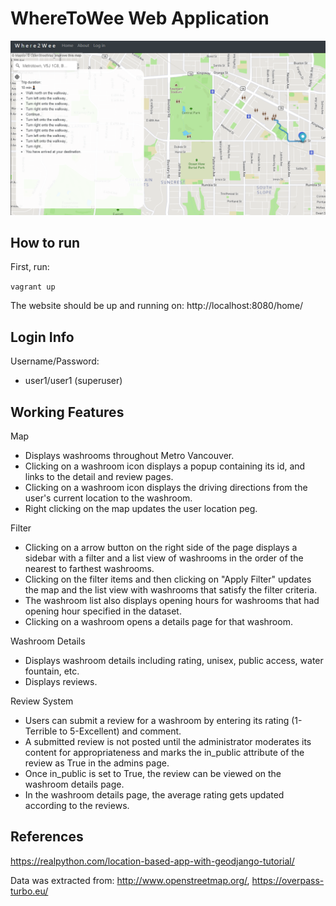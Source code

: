 # WhereToWee Web Application

![Screenshot](https://github.com/vchen30/washroom_locate/blob/master/sample.PNG)

## How to run

First, run:

`vagrant up`

The website should be up and running on: http://localhost:8080/home/

## Login Info 

Username/Password:
* user1/user1 (superuser)


## Working Features

Map
* Displays washrooms throughout Metro Vancouver.
* Clicking on a washroom icon displays a popup containing its id, and links to the detail and review pages.
* Clicking on a washroom icon displays the driving directions from the user's current location to the washroom.
* Right clicking on the map updates the user location peg.

Filter
* Clicking on a arrow button on the right side of the page displays a sidebar with a filter and a list view of washrooms in the order of the nearest to farthest washrooms.
* Clicking on the filter items and then clicking on "Apply Filter" updates the map and the list view with washrooms that satisfy the filter criteria.
* The washroom list also displays opening hours for washrooms that had opening hour specified in the dataset.
* Clicking on a washroom opens a details page for that washroom.

Washroom Details
* Displays washroom details including rating, unisex, public access, water fountain, etc.
* Displays reviews.


Review System 
* Users can submit a review for a washroom by entering its rating (1-Terrible to 5-Excellent) and comment. 
* A submitted review is not posted until the administrator moderates its content for appropriateness and marks the in_public attribute of the review as True in the admins page. 
* Once in_public is set to True, the review can be viewed on the washroom details page. 
* In the washroom details page, the average rating gets updated according to the reviews.
 
 


## References

https://realpython.com/location-based-app-with-geodjango-tutorial/

Data was extracted from: 
http://www.openstreetmap.org/, https://overpass-turbo.eu/
